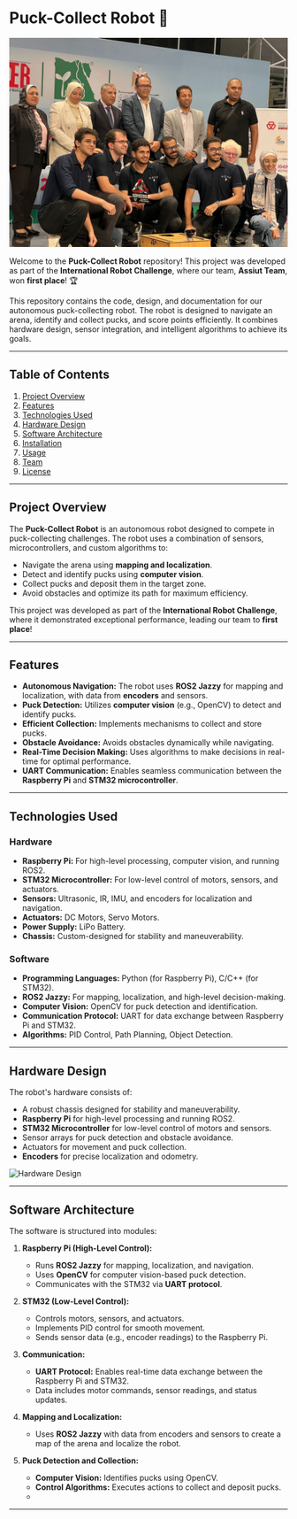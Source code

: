 # Puck-Collect Robot 🚀

![Robot Image](https://github.com/ahmed-mego/Puck-Collect_Robot/blob/main/img.jpg)

Welcome to the **Puck-Collect Robot** repository! This project was developed as part of the **International Robot Challenge**, where our team, **Assiut Team**, won **first place**! 🏆

This repository contains the code, design, and documentation for our autonomous puck-collecting robot. The robot is designed to navigate an arena, identify and collect pucks, and score points efficiently. It combines hardware design, sensor integration, and intelligent algorithms to achieve its goals.

---

## Table of Contents
1. [Project Overview](#project-overview)
2. [Features](#features)
3. [Technologies Used](#technologies-used)
4. [Hardware Design](#hardware-design)
5. [Software Architecture](#software-architecture)
6. [Installation](#installation)
7. [Usage](#usage)
8. [Team](#team)
9. [License](#license)

---

## Project Overview
The **Puck-Collect Robot** is an autonomous robot designed to compete in puck-collecting challenges. The robot uses a combination of sensors, microcontrollers, and custom algorithms to:
- Navigate the arena using **mapping and localization**.
- Detect and identify pucks using **computer vision**.
- Collect pucks and deposit them in the target zone.
- Avoid obstacles and optimize its path for maximum efficiency.

This project was developed as part of the **International Robot Challenge**, where it demonstrated exceptional performance, leading our team to **first place**!

---

## Features
- **Autonomous Navigation:** The robot uses **ROS2 Jazzy** for mapping and localization, with data from **encoders** and sensors.
- **Puck Detection:** Utilizes **computer vision** (e.g., OpenCV) to detect and identify pucks.
- **Efficient Collection:** Implements mechanisms to collect and store pucks.
- **Obstacle Avoidance:** Avoids obstacles dynamically while navigating.
- **Real-Time Decision Making:** Uses algorithms to make decisions in real-time for optimal performance.
- **UART Communication:** Enables seamless communication between the **Raspberry Pi** and **STM32 microcontroller**.

---

## Technologies Used
### Hardware
- **Raspberry Pi:** For high-level processing, computer vision, and running ROS2.
- **STM32 Microcontroller:** For low-level control of motors, sensors, and actuators.
- **Sensors:** Ultrasonic, IR, IMU, and encoders for localization and navigation.
- **Actuators:** DC Motors, Servo Motors.
- **Power Supply:** LiPo Battery.
- **Chassis:** Custom-designed for stability and maneuverability.

### Software
- **Programming Languages:** Python (for Raspberry Pi), C/C++ (for STM32).
- **ROS2 Jazzy:** For mapping, localization, and high-level decision-making.
- **Computer Vision:** OpenCV for puck detection and identification.
- **Communication Protocol:** UART for data exchange between Raspberry Pi and STM32.
- **Algorithms:** PID Control, Path Planning, Object Detection.

---

## Hardware Design
The robot's hardware consists of:
- A robust chassis designed for stability and maneuverability.
- **Raspberry Pi** for high-level processing and running ROS2.
- **STM32 Microcontroller** for low-level control of motors and sensors.
- Sensor arrays for puck detection and obstacle avoidance.
- Actuators for movement and puck collection.
- **Encoders** for precise localization and odometry.

![Hardware Design](https://via.placeholder.com/800x400.png?text=Hardware+Design+Image)

---

## Software Architecture
The software is structured into modules:
1. **Raspberry Pi (High-Level Control):**
   - Runs **ROS2 Jazzy** for mapping, localization, and navigation.
   - Uses **OpenCV** for computer vision-based puck detection.
   - Communicates with the STM32 via **UART protocol**.

2. **STM32 (Low-Level Control):**
   - Controls motors, sensors, and actuators.
   - Implements PID control for smooth movement.
   - Sends sensor data (e.g., encoder readings) to the Raspberry Pi.

3. **Communication:**
   - **UART Protocol:** Enables real-time data exchange between the Raspberry Pi and STM32.
   - Data includes motor commands, sensor readings, and status updates.

4. **Mapping and Localization:**
   - Uses **ROS2 Jazzy** with data from encoders and sensors to create a map of the arena and localize the robot.

5. **Puck Detection and Collection:**
   - **Computer Vision:** Identifies pucks using OpenCV.
   - **Control Algorithms:** Executes actions to collect and deposit pucks.
   - 
---
